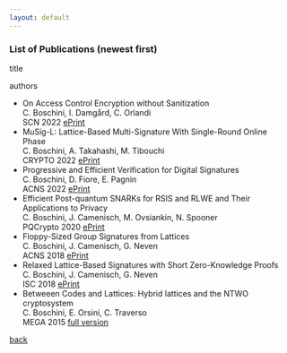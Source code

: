 ```yaml
---
layout: default
---
```


### List of Publications (newest first)

<p id="paper"> title </p>
<p id="authors"> authors </p>

<ul class="papers">

  <li>
    On Access Control Encryption without Sanitization<br>
    C. Boschini, I. Damgård, C. Orlandi <br>
    SCN 2022 <a href="https://eprint.iacr.org/2022/854.pdf"> ePrint </a>
  </li>

  <li>
    MuSig-L: Lattice-Based Multi-Signature With Single-Round Online Phase <br>
    C. Boschini, A. Takahashi, M. Tibouchi <br>
    CRYPTO 2022 <a href="https://eprint.iacr.org/2022/1036.pdf"> ePrint </a>
  </li>
  
  <li>
    Progressive and Efficient Verification for Digital Signatures <br>
    C. Boschini, D. Fiore, E. Pagnin <br>
    ACNS 2022 <a href="https://eprint.iacr.org/2021/832.pdf"> ePrint </a>
  </li>
  
  <li>
    Efficient Post-quantum SNARKs for RSIS and RLWE and Their Applications to Privacy <br>
    C. Boschini, J. Camenisch, M. Ovsiankin, N. Spooner <br>
    PQCrypto 2020 <a href="https://eprint.iacr.org/2020/1190.pdf"> ePrint </a>
  </li>
  
  <li>
    Floppy-Sized Group Signatures from Lattices <br>
    C. Boschini, J. Camenisch, G. Neven <br>
    ACNS 2018 <a href="https://eprint.iacr.org/2018/453.pdf"> ePrint </a>
  </li>
  
  <li>
    Relaxed Lattice-Based Signatures with Short Zero-Knowledge Proofs <br>
    C. Boschini, J. Camenisch, G. Neven <br>
    ISC 2018 <a href="https://eprint.iacr.org/2017/1123.pdf"> ePrint </a>
  </li>
  
  <li>
    Betweeen Codes and Lattices: Hybrid lattices and the NTWO cryptosystem <br>
    C. Boschini, E. Orsini, C. Traverso <br>
    MEGA 2015 <a href="https://cseao.github.io/papr/MEGA2015.pdf"> full version </a>
  </li>
 
</ul>

[back](./biblio.html)
